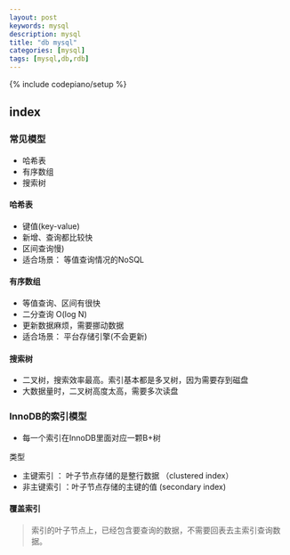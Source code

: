```yaml
---
layout: post
keywords: mysql
description: mysql
title: "db mysql"
categories: [mysql]
tags: [mysql,db,rdb]
---
```

{% include codepiano/setup %}

## index

### 常见模型

* 哈希表
* 有序数组
* 搜索树

#### 哈希表

* 键值(key-value)
* 新增、查询都比较快
* 区间查询慢)
* 适合场景： 等值查询情况的NoSQL

#### 有序数组

* 等值查询、区间有很快
* 二分查询 O(log N)
* 更新数据麻烦，需要挪动数据
* 适合场景： 平台存储引擎(不会更新)

#### 搜索树

* 二叉树，搜索效率最高。索引基本都是多叉树，因为需要存到磁盘
* 大数据量时，二叉树高度太高，需要多次读盘

### InnoDB的索引模型

* 每一个索引在InnoDB里面对应一颗B+树

类型

* 主键索引 ： 叶子节点存储的是整行数据  （clustered index）
* 非主键索引 ：叶子节点存储的主键的值   (secondary index)

#### 覆盖索引

> 索引的叶子节点上，已经包含要查询的数据，不需要回表去主索引查询数据。 
